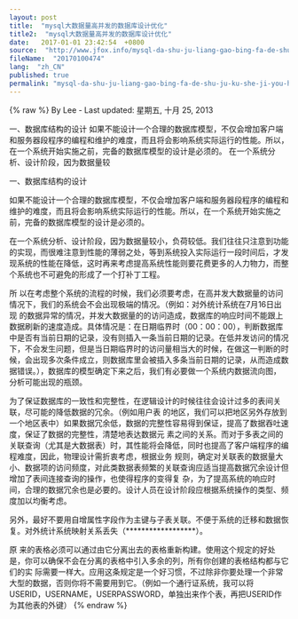 ```yaml
---
layout: post
title:  "mysql大数据量高并发的数据库设计优化"
title2:  "mysql大数据量高并发的数据库设计优化"
date:   2017-01-01 23:42:54  +0800
source:  "http://www.jfox.info/mysql-da-shu-ju-liang-gao-bing-fa-de-shu-ju-ku-she-ji-you-hua.html"
fileName:  "20170100474"
lang:  "zh_CN"
published: true
permalink: "mysql-da-shu-ju-liang-gao-bing-fa-de-shu-ju-ku-she-ji-you-hua.html"
---
```

{% raw %}
By Lee - Last updated: 星期五, 十月 25, 2013

一、数据库结构的设计 如果不能设计一个合理的数据库模型，不仅会增加客户端和服务器段程序的编程和维护的难度，而且将会影响系统实际运行的性能。所以，在一个系统开始实施之前，完备的数据库模型的设计是必须的。 在一个系统分析、设计阶段，因为数据量较

一、数据库结构的设计

如果不能设计一个合理的数据库模型，不仅会增加客户端和服务器段程序的编程和维护的难度，而且将会影响系统实际运行的性能。所以，在一个系统开始实施之前，完备的数据库模型的设计是必须的。

在一个系统分析、设计阶段，因为数据量较小，负荷较低。我们往往只注意到功能的实现，而很难注意到性能的薄弱之处，等到系统投入实际运行一段时间后，才发现系统的性能在降低，这时再来考虑提高系统性能则要花费更多的人力物力，而整个系统也不可避免的形成了一个打补丁工程。

所 以在考虑整个系统的流程的时候，我们必须要考虑，在高并发大数据量的访问情况下，我们的系统会不会出现极端的情况。（例如：对外统计系统在7月16日出现 的数据异常的情况，并发大数据量的的访问造成，数据库的响应时间不能跟上数据刷新的速度造成。具体情况是：在日期临界时（00：00：00），判断数据库 中是否有当前日期的记录，没有则插入一条当前日期的记录。在低并发访问的情况下，不会发生问题，但是当日期临界时的访问量相当大的时候，在做这一判断的时 候，会出现多次条件成立，则数据库里会被插入多条当前日期的记录，从而造成数据错误。），数据库的模型确定下来之后，我们有必要做一个系统内数据流向图， 分析可能出现的瓶颈。

为了保证数据库的一致性和完整性，在逻辑设计的时候往往会设计过多的表间关联，尽可能的降低数据的冗余。（例如用户表 的地区，我们可以把地区另外存放到一个地区表中）如果数据冗余低，数据的完整性容易得到保证，提高了数据吞吐速度，保证了数据的完整性，清楚地表达数据元 素之间的关系。而对于多表之间的关联查询（尤其是大数据表）时，其性能将会降低，同时也提高了客户端程序的编程难度，因此，物理设计需折衷考虑，根据业务 规则，确定对关联表的数据量大小、数据项的访问频度，对此类数据表频繁的关联查询应适当提高数据冗余设计但增加了表间连接查询的操作，也使得程序的变得复 杂，为了提高系统的响应时间，合理的数据冗余也是必要的。设计人员在设计阶段应根据系统操作的类型、频度加以均衡考虑。

另外，最好不要用自增属性字段作为主键与子表关联。不便于系统的迁移和数据恢复。对外统计系统映射关系丢失（******************）。

原 来的表格必须可以通过由它分离出去的表格重新构建。使用这个规定的好处是，你可以确保不会在分离的表格中引入多余的列，所有你创建的表格结构都与它们的实 际需要一样大。应用这条规定是一个好习惯，不过除非你要处理一个非常大型的数据，否则你将不需要用到它。（例如一个通行证系统，我可以将 USERID，USERNAME，USERPASSWORD，单独出来作个表，再把USERID作为其他表的外键）
{% endraw %}